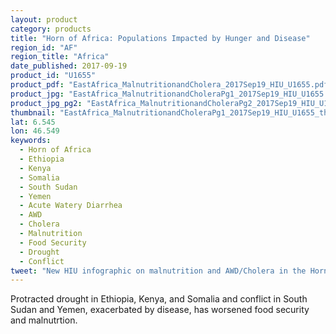 ```yaml
---
layout: product
category: products
title: "Horn of Africa: Populations Impacted by Hunger and Disease"
region_id: "AF"
region_title: "Africa" 
date_published: 2017-09-19
product_id: "U1655"
product_pdf: "EastAfrica_MalnutritionandCholera_2017Sep19_HIU_U1655.pdf"
product_jpg: "EastAfrica_MalnutritionandCholeraPg1_2017Sep19_HIU_U1655.jpg"
product_jpg_pg2: "EastAfrica_MalnutritionandCholeraPg2_2017Sep19_HIU_U1655.jpg"
thumbnail: "EastAfrica_MalnutritionandCholeraPg1_2017Sep19_HIU_U1655_thumb.jpg"
lat: 6.545
lon: 46.549
keywords:
  - Horn of Africa
  - Ethiopia
  - Kenya
  - Somalia
  - South Sudan
  - Yemen
  - Acute Watery Diarrhea
  - AWD
  - Cholera
  - Malnutrition
  - Food Security
  - Drought
  - Conflict
tweet: "New HIU infographic on malnutrition and AWD/Cholera in the Horn of Africa"
---
```

Protracted drought in Ethiopia, Kenya, and Somalia and conflict in South Sudan and Yemen, exacerbated by disease, has worsened food security and malnutrtion. 

